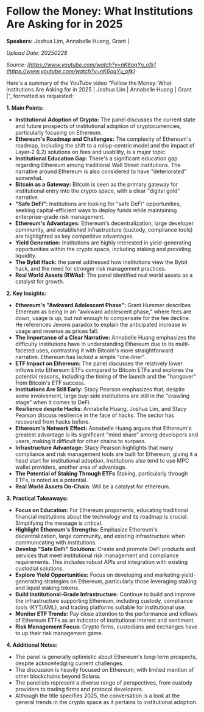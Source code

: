 # Follow the Money: What Institutions Are Asking for in 2025

**Speakers:** Joshua Lim, Annabelle Huang, Grant |


*Upload Date: 20250228*

*Source: [https://www.youtube.com/watch?v=nK6oqYv_ofk](https://www.youtube.com/watch?v=nK6oqYv_ofk)*

Here's a summary of the YouTube video "Follow the Money: What Institutions Are Asking for in 2025 | Joshua Lim | Annabelle Huang | Grant |", formatted as requested:

**1. Main Points:**

*   **Institutional Adoption of Crypto:** The panel discusses the current state and future prospects of institutional adoption of cryptocurrencies, particularly focusing on Ethereum.
*   **Ethereum's Roadmap and Challenges:**  The complexity of Ethereum's roadmap, including the shift to a rollup-centric model and the impact of Layer-2 (L2) solutions on fees and usability, is a major topic.
*   **Institutional Education Gap:** There's a significant education gap regarding Ethereum among traditional Wall Street institutions.  The narrative around Ethereum is also considered to have "deteriorated" somewhat.
*   **Bitcoin as a Gateway:** Bitcoin is seen as the primary gateway for institutional entry into the crypto space, with a clear "digital gold" narrative.
*   **"Safe DeFi":** Institutions are looking for "safe DeFi" opportunities, seeking capital-efficient ways to deploy funds while maintaining enterprise-grade risk management.
*   **Ethereum's Advantages:**  Ethereum's decentralization, large developer community, and established infrastructure (custody, compliance tools) are highlighted as key competitive advantages.
*   **Yield Generation:**  Institutions are highly interested in yield-generating opportunities within the crypto space, including staking and providing liquidity.
*   **The Bybit Hack:** the panel addressed how institutions view the Bybit hack, and the need for stronger risk management practices.
*   **Real World Assets (RWAs)**: The panel identified real world assets as a catalyst for growth.

**2. Key Insights:**

*   **Ethereum's "Awkward Adolescent Phase":**  Grant Hummer describes Ethereum as being in an "awkward adolescent phase," where fees are down, usage is up, but not enough to compensate for the fee decline.  He references Jevons paradox to explain the anticipated increase in usage and revenue as prices fall.
*   **The Importance of a Clear Narrative:**  Annabelle Huang emphasizes the difficulty institutions have in understanding Ethereum due to its multi-faceted uses, contrasting it with Bitcoin's more straightforward narrative. Ethereum has lacked a simple "one-liner".
*   **ETF Impact on Ethereum:** The panel discusses the relatively lower inflows into Ethereum ETFs compared to Bitcoin ETFs and explores the potential reasons, including the timing of the launch and the "hangover" from Bitcoin's ETF success.
*   **Institutions Are Still Early:** Stacy Pearson emphasizes that, despite some involvement, large buy-side institutions are still in the "crawling stage" when it comes to DeFi.
*    **Resilience despite Hacks**: Annabelle Huang, Joshua Lim, and Stacy Pearson discuss resilience in the face of hacks. The sector has recovered from hacks before.
*   **Ethereum's Network Effect:** Annabelle Huang argues that Ethereum's greatest advantage is its significant "mind share" among developers and users, making it difficult for other chains to surpass.
*   **Infrastructure Advantage:** Stacy Pearson highlights that many compliance and risk management tools are built for Ethereum, giving it a head start for institutional adoption. Institutions also tend to use MPC wallet providers, another area of advantage.
*   **The Potential of Staking Through ETFs** Staking, particularly through ETFs, is noted as a potential.
* **Real World Assets On-Chain**: Will be a catalyst for ethereum.

**3. Practical Takeaways:**

*   **Focus on Education:** For Ethereum proponents, educating traditional financial institutions about the technology and its roadmap is crucial.  Simplifying the message is critical.
*   **Highlight Ethereum's Strengths:** Emphasize Ethereum's decentralization, large community, and existing infrastructure when communicating with institutions.
*   **Develop "Safe DeFi" Solutions:** Create and promote DeFi products and services that meet institutional risk management and compliance requirements.  This includes robust APIs and integration with existing custodial solutions.
*   **Explore Yield Opportunities:**  Focus on developing and marketing yield-generating strategies on Ethereum, particularly those leveraging staking and liquid staking tokens.
*   **Build Institutional-Grade Infrastructure:**  Continue to build and improve the infrastructure supporting Ethereum, including custody, compliance tools (KYT/AML), and trading platforms suitable for institutional use.
*   **Monitor ETF Trends:**  Pay close attention to the performance and inflows of Ethereum ETFs as an indicator of institutional interest and sentiment.
*  **Risk Management Focus:** Crypto firms, custodians and exchanges have to up their risk management game.

**4. Additional Notes:**

*   The panel is generally optimistic about Ethereum's long-term prospects, despite acknowledging current challenges.
*   The discussion is heavily focused on Ethereum, with limited mention of other blockchains beyond Solana.
*   The panelists represent a diverse range of perspectives, from custody providers to trading firms and protocol developers.
* Although the title specifies 2025, the conversation is a look at the general trends in the crypto space as it pertains to institutional adoption.